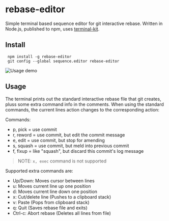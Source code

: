 # rebase-editor
Simple terminal based sequence editor for git interactive rebase.
Written in Node.js, published to npm, uses [terminal-kit](https://github.com/cronvel/terminal-kit).

## Install
     npm install -g rebase-editor
     git config --global sequence.editor rebase-editor

![Usage demo](https://github.com/sjurba/rebase-editor/raw/master/rebase-editor.gif)

## Usage
The terminal prints out the standard interactive rebase file that git creates, pluss some extra command info in the comments.
When using the standard commands, the current lines action changes to the corresponding action:

Commands:
 - p, pick = use commit
 - r, reword = use commit, but edit the commit message
 - e, edit = use commit, but stop for amending
 - s, squash = use commit, but meld into previous commit
 - f, fixup = like "squash", but discard this commit's log message
 
 >NOTE: `x, exec` command is not supported

Supported extra commands are:
 - Up/Down: Moves cursor between lines
 - u: Moves current line up one position
 - d: Moves current line down one position
 - x: Cut/delete line (Pushes to a clipboard stack)
 - v: Paste (Pops from clipboard stack)
 - q: Quit (Saves rebase file and exits)
 - Ctrl-c: Abort rebase (Deletes all lines from file)




